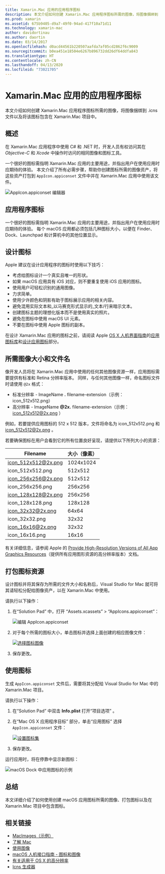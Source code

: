 ```yaml
---
title: Xamarin.Mac 应用的应用程序图标
description: 本文介绍如何创建 Xamarin.Mac 应用程序图标所需的图像，将图像捆绑到 .icns 文件以及将该图标包含在 Xamarin.Mac 项目中。
ms.prod: xamarin
ms.assetid: 675b9405-d9a7-49f0-94ad-417f10a71d11
ms.technology: xamarin-mac
author: davidortinau
ms.author: daortin
ms.date: 03/14/2017
ms.openlocfilehash: d0acd44561b220507aafda7af05cd2862f6c9009
ms.sourcegitcommit: b0ea451e18504e6267b896732dd26df64ddfa843
ms.translationtype: HT
ms.contentlocale: zh-CN
ms.lasthandoff: 04/13/2020
ms.locfileid: "73021705"
---
```

# <a name="application-icon-for-xamarinmac-apps"></a>Xamarin.Mac 应用的应用程序图标

 本文介绍如何创建 Xamarin.Mac 应用程序图标所需的图像，将图像捆绑到 .icns 文件以及将该图标包含在 Xamarin.Mac 项目中。

## <a name="overview"></a>概述

在 Xamarin.Mac 应用程序中使用 C# 和 .NET 时，开发人员有权访问其在 *Objective-C* 和 *Xcode* 中操作时访问的相同图像和图标工具。

一个很好的图标需指明 Xamarin.Mac 应用的主要用途，并指出用户在使用应用时应期待的体验。 本文介绍了所有必需步骤，帮助你创建图标所需的图像资产，将这些资产打包到 `AppIcon.appiconset` 文件中并在 Xamarin.Mac 应用中使用该文件。

![AppIcon.appiconset 编辑器](app-icon-images/intro01.png "AppIcon.appiconset 编辑器")

## <a name="application-icon"></a>应用程序图标

一个很好的图标需指明 Xamarin.Mac 应用的主要用途，并指出用户在使用应用时应期待的体验。 每个 macOS 应用都必须包括几种图标大小，以便在 Finder、Dock、Launchpad 和计算机中的其他位置显示。

## <a name="designing-the-icon"></a>设计图标

Apple 建议在设计应用程序的图标时使用以下技巧：

- 考虑给图标设计一个真实且唯一的形状。
- 如果 macOS 应用具有 iOS 对应，则不要重复使用 iOS 应用的图标。
- 使用用户可轻松识别的通用图像。
- 力求简单。
- 使用少许颜色和阴影有助于图标展示应用的相关内容。
- 避免混用实际文本和_以马赛克形式显示的_文本/行来暗示文本。
- 创建图标主题的理想化版本而不是使用真实的照片。
- 避免在图标中使用 macOS UI 元素。
- 不要在图标中使用 Apple 图标的副本。

在设计 Xamarin.Mac 应用的图标之前，请阅读 Apple [OS X 人机界面指南](https://developer.apple.com/library/mac/documentation/UserExperience/Conceptual/OSXHIGuidelines/)的[应用图标库](https://developer.apple.com/library/mac/documentation/UserExperience/Conceptual/OSXHIGuidelines/Gallery.html#//apple_ref/doc/uid/20000957-CH88-SW1)和[设计应用图标](https://developer.apple.com/library/mac/documentation/UserExperience/Conceptual/OSXHIGuidelines/Designing.html#//apple_ref/doc/uid/20000957-CH87-SW1)部分。

## <a name="required-image-sizes-and-filenames"></a>所需图像大小和文件名

像开发人员将在 Xamarin.Mac 应用中使用的任何其他图像资源一样，应用图标需要提供有标准和 Retina 分辨率版本。 同样，与任何其他图像一样，命名图标文件时请使用 `@2x` 格式：

- 标准分辨率    -   ImageName **.**  filename-extension（示例：  icon_512x512.png）
- 高分辨率    -   ImageName **@2x.**  filename-extension（示例：icon_512x512@2x.png  ）

例如，若要提供应用图标的 512 x 512 版本，文件将命名为  icon_512x512.png 和 icon_512x512@2x.png  。

若要确保图标在用户会看到它的所有位置良好呈现，请提供以下所列大小的资源：

|Filename|大小（像素）|
|---|---|
|icon_512x512@2x.png|1024x1024|
|icon_512x512.png|512x512|
|icon_256x256@2x.png|512x512|
|icon_256x256.png|256x256|
|icon_128x128@2x.png|256x256|
|icon_128x128.png|128x128|
|icon_32x32@2x.png|64x64|
|icon_32x32.png|32x32|
|icon_16x16@2x.png|32x32|
|icon_16x16.png|16x16|

有关详细信息，请参阅 Apple 的 [Provide High-Resolution Versions of All App Graphics Resources](https://developer.apple.com/library/mac/documentation/GraphicsAnimation/Conceptual/HighResolutionOSX/Optimizing/Optimizing.html#//apple_ref/doc/uid/TP40012302-CH7-SW3)（提供所有应用图形资源的高分辨率版本）文档。

## <a name="packaging-the-icon-resources"></a>打包图标资源

设计图标并将其保存为所需的文件大小和名称后，Visual Studio for Mac 就可将其请轻松分配给图像资产，以在 Xamarin.Mac 中使用。

请执行以下操作：

1. 在“Solution Pad”  中，打开  “Assets.xcassets” >   “AppIcons.appiconset”： 

    ![编辑 AppIcon.appiconset](app-icon-images/intro01.png "编辑 AppIcon.appiconset")
2. 对于每个所需的图标大小，单击图标并选择上面创建的相应图像文件： 

    [![选择图标图像](app-icon-images/intro02.png "选择图标图像")](app-icon-images/intro02-large.png#lightbox)
3. 保存更改。

## <a name="using-the-icon"></a>使用图标

生成 `AppIcon.appiconset` 文件后，需要将其分配给 Visual Studio for Mac 中的 Xamarin.Mac 项目。

请执行以下操作：

1. 在“Solution Pad”  中双击 **Info.plist** 打开“项目选项”  。
2. 在“Mac OS X 应用程序目标”  部分，单击“应用图标”  选择 `AppIcon.appiconset` 文件： 

    [![设置图标集](app-icon-images/icon01.png "设置图标集")](app-icon-images/icon01-large.png#lightbox)
3. 保存更改。

运行应用时，将在停靠中显示新图标：

![macOS Dock 中应用图标的示例](app-icon-images/icon04.png "macOS Dock 中应用图标的示例")

## <a name="summary"></a>总结

本文详细介绍了如何使用创建 macOS 应用图标所需的图像、打包图标以及在 Xamarin.Mac 项目中包含图标。

## <a name="related-links"></a>相关链接

- [MacImages（示例）](https://docs.microsoft.com/samples/xamarin/mac-samples/macimages)
- [了解 Mac](~/mac/get-started/hello-mac.md)
- [使用图像](~/mac/app-fundamentals/image.md)
- [macOS 人机接口指南 - 图标和图像](https://developer.apple.com/macos/human-interface-guidelines/icons-and-images/image-size-and-resolution/)
- [有关适用于 OS X 的高分辨率](https://developer.apple.com/library/content/documentation/GraphicsAnimation/Conceptual/HighResolutionOSX/Introduction/Introduction.html)
- [Icns 生成器](https://itunes.apple.com/us/app/icns-builder/id554660130?mt=12)
